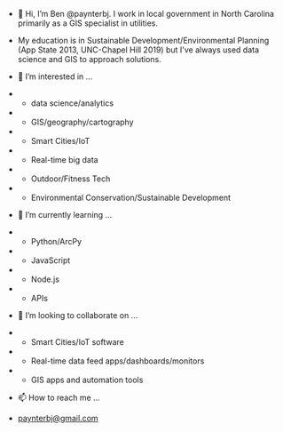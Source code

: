 - 👋 Hi, I’m Ben @paynterbj. I work in local government in North Carolina primarily as a GIS specialist in utilities. 
- My education is in Sustainable Development/Environmental Planning (App State 2013, UNC-Chapel Hill 2019) but I've always used data science and GIS to approach solutions. 

- 👀 I’m interested in ...
-   - data science/analytics
-   - GIS/geography/cartography
-   - Smart Cities/IoT
-   - Real-time big data
-   - Outdoor/Fitness Tech
-   - Environmental Conservation/Sustainable Development

- 🌱 I’m currently learning ...
-   - Python/ArcPy
-   - JavaScript
-   - Node.js
-   - APIs
  
- 💞️ I’m looking to collaborate on ...
-    - Smart Cities/IoT software
-    - Real-time data feed apps/dashboards/monitors
-    - GIS apps and automation tools
  
- 📫 How to reach me ...
-   paynterbj@gmail.com
  

